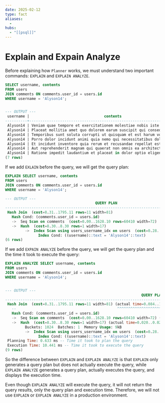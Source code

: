 ```yaml
---
date: 2025-02-12
type: fact
aliases:
  -
hubs:
  - "[[psql]]"
---
```


# Explain and Expain Analyze

Before explaining how `Planner` works, we must understand two important commands: `EXPLAIN` and `EXPLAIN ANALYZE`.

```sql
SELECT username, contents
FROM users
JOIN comments ON comments.user_id = users.id
WHERE username = 'Alyson14';


--- OUTPUT --- 
 username |                                  contents                                   
----------+-----------------------------------------------------------------------------
 Alyson14 | Veniam quae tempore et exercitationem molestiae nobis iste inventore earum.
 Alyson14 | Placeat mollitia amet quo dolorem earum suscipit qui consequatur aut.
 Alyson14 | Temporibus sunt soluta corrupti ut quisquam et est harum voluptatem.
 Alyson14 | Porro dolor incidunt animi quia nemo qui necessitatibus dolor reiciendis.
 Alyson14 | Et incidunt inventore quia rerum et recusandae repellat est vel.
 Alyson14 | Aut reprehenderit magnam qui quaerat non omnis ea architecto illum.
 Alyson14 | Ratione impedit laudantium et placeat in dolor optio eligendi iure.
(7 rows)

```

If we add `EXLAIN` before the query, we will get the query plan:

```sql
EXPLAIN SELECT username, contents
FROM users
JOIN comments ON comments.user_id = users.id
WHERE username = 'Alyson14';

--- OUTPUT ---
                                         QUERY PLAN                                          
---------------------------------------------------------------------------------------------
 Hash Join  (cost=8.31..1795.11 rows=11 width=81)
   Hash Cond: (comments.user_id = users.id)
   ->  Seq Scan on comments  (cost=0.00..1628.10 rows=60410 width=72)
   ->  Hash  (cost=8.30..8.30 rows=1 width=17)
         ->  Index Scan using users_username_idx on users  (cost=0.28..8.30 rows=1 width=17)
               Index Cond: ((username)::text = 'Alyson14'::text)
(6 rows)
```

If we add `EXPAIN ANALYZE` before the query, we will get the query plan and the time it took to execute the query:

```sql
EXPLAIN ANALYZE SELECT username, contents
FROM users
JOIN comments ON comments.user_id = users.id
WHERE username = 'Alyson14';


--- OUTPUT ---
                                                              QUERY PLAN                                                               
---------------------------------------------------------------------------------------------------------------------------------------
 Hash Join  (cost=8.31..1795.11 rows=11 width=81) (actual time=0.084..10.391 rows=7 loops=1)
   --                                              ^^^^^^^^^^^^^^^^^^^^^^^^^ time it took to execute the query
   Hash Cond: (comments.user_id = users.id)
   ->  Seq Scan on comments  (cost=0.00..1628.10 rows=60410 width=72) (actual time=0.007..4.679 rows=60410 loops=1)
   ->  Hash  (cost=8.30..8.30 rows=1 width=17) (actual time=0.020..0.021 rows=1 loops=1)
         Buckets: 1024  Batches: 1  Memory Usage: 9kB
         ->  Index Scan using users_username_idx on users  (cost=0.28..8.30 rows=1 width=17) (actual time=0.012..0.013 rows=1 loops=1)
               Index Cond: ((username)::text = 'Alyson14'::text)
 Planning Time: 0.633 ms -- Time it took to plan the query
 Execution Time: 10.441 ms -- Time it took to execute the query
(9 rows)
```

So the difference between `EXPLAIN` and `EXPLAIN ANALYZE` is that `EXPLAIN` only generates a query plan but does not actually execute the query, while `EXPLAIN ANALYZE` generates a query plan, actually executes the query, and displays the execution time.

Even though `EXPLAIN ANALYZE` will execute the query, it will not return the query results, only the query plan and execution time. Therefore, we will not use `EXPLAIN` or `EXPLAIN ANALYZE` in a production environment.




